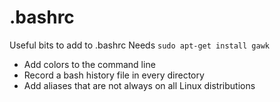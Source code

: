 # .bashrc
Useful bits to add to .bashrc
Needs `sudo apt-get install gawk`

* Add colors to the command line
* Record a bash history file in every directory
* Add aliases that are not always on all Linux distributions
